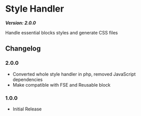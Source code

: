 # Style Handler
**_Version: 2.0.0_**

Handle essential blocks styles and generate CSS files

## Changelog ##

### 2.0.0
- Converted whole style handler in php, removed JavaScript dependencies
- Make compatible with FSE and Reusable block

### 1.0.0
- Initial Release
